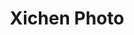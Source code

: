 ---
layout: default
title: Xichen Photo
nav_order: 22
permalink: /Xichen-Photo/
nav_exclude: true
---